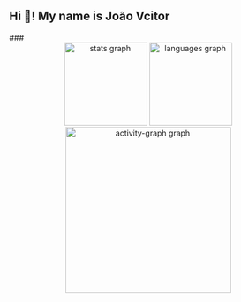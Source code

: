 
<h2 align="left">Hi 👋! My name is João Vcitor </h2>
###

<div align="center">
  <img src="https://github-readme-stats.vercel.app/api?username=Jvcamposc&hide_title=false&hide_rank=false&show_icons=true&include_all_commits=true&count_private=true&disable_animations=false&theme=gruvbox_light&locale=en&hide_border=false&order=1" height="150" alt="stats graph"  />
  <img src="https://github-readme-stats.vercel.app/api/top-langs?username=Jvcamposc&locale=en&hide_title=false&layout=compact&card_width=320&langs_count=5&theme=gruvbox_light&hide_border=false&order=2" height="150" alt="languages graph"  />
  <img src="https://github-readme-activity-graph.vercel.app/graph?username=Jvcamposc&radius=16&theme=gruvbox&area=true&order=5" height="300" alt="activity-graph graph"  />
</div>
